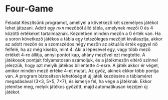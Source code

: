 # Four-Game

Feladat 
Készítsünk programot, amellyel a következő két személyes játékot lehet játszani. Adott egy 𝑛×𝑛 mezőből álló tábla, amelynek mezői 0 és 4 közötti értékeket tartalmaznak. Kezdetben minden mezőn a 0 érték van. Ha a soron következő játékos a tábla egy tetszőleges mezőjét kiválasztja, akkor az adott mezőn és a szomszédos négy mezőn az aktuális érték eggyel nő felfelé, ha az még kisebb, mint 4. Aki a lépésével egy, vagy több mező értékét 4-re állítja, annyi pontot kap, ahány mezővel ezt megtette. A játékosok pontjait folyamatosan számoljuk, és a játékmezőn eltérő színnel jelezzük, hogy azt melyik játékos billentette 4-esre. A játék akkor ér véget, amikor minden mező értéke 4-et mutat. Az győz, akinek ekkor több pontja van. A program biztosítson lehetőséget új játék kezdésére a táblaméret megadásával (3×3, 5×5, 7×7), és ismerje fel, ha vége a játéknak. Ekkor jelenítse meg, melyik játékos győzött, majd automatikusan kezdjen új játékot. 
